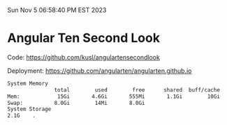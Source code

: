 Sun Nov  5 06:58:40 PM EST 2023

# Angular Ten Second Look

Code: https://github.com/kusl/angulartensecondlook

Deployment: https://github.com/angularten/angularten.github.io

```bash
System Memory
               total        used        free      shared  buff/cache   available
Mem:            15Gi       4.6Gi       555Mi       1.1Gi        10Gi       9.2Gi
Swap:          8.0Gi        14Mi       8.0Gi
System Storage
2.1G	.
```

